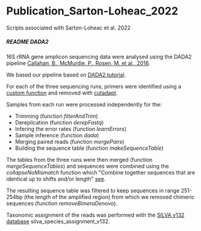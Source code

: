 # Publication_Sarton-Loheac_2022
Scripts associated with Sarton-Loheac et al. 2022

##### README DADA2 #####


16S rRNA gene amplicon sequencing data were analysed using the DADA2 pipeline
[Callahan, B., McMurdie, P., Rosen, M. et al., 2016](https://doi.org/10.1038/nmeth.3869).

We based our pipeline based on [DADA2 tutorial](https://benjjneb.github.io/dada2/tutorial.html).

For each of the three sequencing runs, primers were identified using a
[custom function](https://benjjneb.github.io/dada2/ITS_workflow.html) and removed
with [cutadapt](http://cutadapt.readthedocs.io/en/stable/index.html).

Samples from each run were processed independently for the:
  - Trimming (function *filterAndTrim*)
  - Dereplication (function *derepFastq*)
  - Infering the error rates (function *learnErrors*)
  - Sample inference (function *dada*)
  - Merging paired reads (function *mergePairs*)
  - Building the sequence table (function *makeSequenceTable*)

The tables from the three runs were then merged (function *mergeSequenceTables*) and sequences were combined using the *collapseNoMismatch* function which "Combine together sequences that are identical up to shifts and/or length" [see](https://www.bioconductor.org/packages/3.6/bioc/manuals/dada2/man/dada2.pdf).

The resulting sequence table was filtered to keep sequences in range 251-254bp (the length of the amplified region) from which we removed chimeric sequences (function *removeBimeraDenovo*).

Taxonomic assignment of the reads was performed with the [SILVA v132 database](https://zenodo.org/record/1172783#.Y4TjH-zMKHE)
silva_species_assignment_v132.
